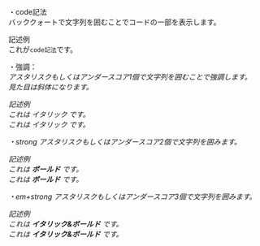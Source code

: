 ・code記法  
バッククォートで文字列を囲むことでコードの一部を表示します。

記述例  
これが`code記法`です。

・強調：<em>  
アスタリスクもしくはアンダースコア1個で文字列を囲むことで強調します。   
見た目は斜体になります。
  
記述例  
これは *イタリック* です。  
これは _イタリック_ です。

・strong
アスタリスクもしくはアンダースコア2個で文字列を囲みます。

記述例  
これは **ボールド** です。  
これは __ボールド__ です。

・em+strong
アスタリスクもしくはアンダースコア3個で文字列を囲みます。

記述例  
これは ***イタリック&ボールド*** です。  
これは ___イタリック&ボールド___ です。

 
  
 
  
  
